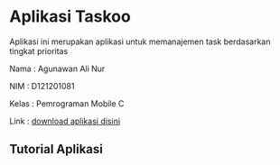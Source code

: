 
# Aplikasi Taskoo

Aplikasi ini merupakan aplikasi untuk memanajemen task berdasarkan tingkat prioritas 

Nama    : Agunawan Ali Nur

NIM     : D121201081

Kelas   : Pemrograman Mobile C

Link  : [download aplikasi disini](https://drive.google.com/file/d/1E8SwN0MfHiZ0MB4lIJbpEZWXMAutVdme/view?usp=sharing)


## Tutorial Aplikasi


